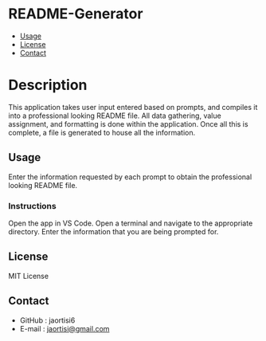 # README-Generator

* [Usage](#usage)
* [License](#license)
* [Contact](#contact)

# Description
This application takes user input entered based on prompts, and compiles it into a professional looking  README file. All data gathering, value assignment, and formatting is done within the application. Once all this is complete, a file is generated to house all the information.
## Usage
Enter the information requested by each prompt to obtain the professional looking README file.
### Instructions
Open the app in VS Code. Open a terminal and navigate to the appropriate directory. Enter the information that you are being prompted for.
## License
MIT License

## Contact
* GitHub : jaortisi6
* E-mail : jaortisi@gmail.com